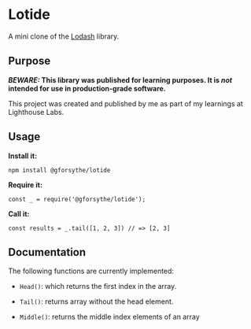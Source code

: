 # Lotide

A mini clone of the [Lodash](https://lodash.com) library.

## Purpose

**_BEWARE:_ This library was published for learning purposes. It is _not_ intended for use in production-grade software.**

This project was created and published by me as part of my learnings at Lighthouse Labs. 

## Usage

**Install it:**

`npm install @gforsythe/lotide`

**Require it:**

`const _ = require('@gforsythe/lotide');`

**Call it:**

`const results = _.tail([1, 2, 3]) // => [2, 3]`

## Documentation

The following functions are currently implemented:

* `Head()`: which returns the first index in the array.

* `Tail()`: returns array without the head element.

* `Middle()`: returns the middle index elements of an array